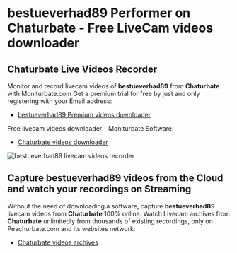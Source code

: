 # bestueverhad89 Performer on Chaturbate - Free LiveCam videos downloader

## Chaturbate Live Videos Recorder

Monitor and record livecam videos of **bestueverhad89** from **Chaturbate** with Moniturbate.com
Get a premium trial for free by just and only registering with your Email address:
* [bestueverhad89 Premium videos downloader](https://moniturbate.com/request-demo-licence-key.html)

Free livecam videos downloader - Moniturbate Software:
* [Chaturbate videos downloader](https://moniturbate.com/moniturbate-download-software.html)

![bestueverhad89 livecam videos recorder](https://peachurnet.com/templates/moniturbate-software.png)


## Capture bestueverhad89 videos from the Cloud and watch your recordings on Streaming

Without the need of downloading a software, capture **bestueverhad89** livecam videos from **Chaturbate** 100% online.
Watch Livecam archives from **Chaturbate** unlimitedly from thousands of existing recordings, only on Peachurbate.com and its websites network:
* [Chaturbate videos archives](https://peachurnet.com/)